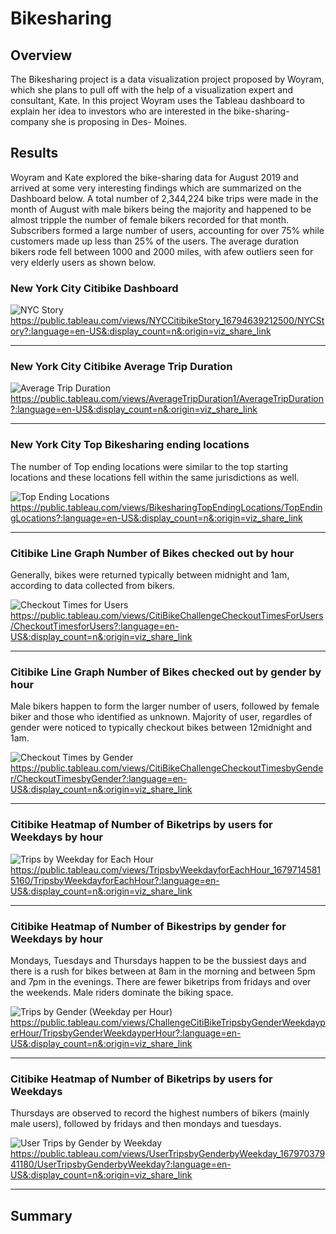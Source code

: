 # Bikesharing

## Overview
The Bikesharing project is a data visualization project proposed by Woyram, which she plans to pull off with the help of a visualization expert and consultant, Kate. In this project Woyram uses the Tableau dashboard to explain her idea to investors who are interested in the bike-sharing-company she is proposing in Des- Moines.

## Results
Woyram and Kate explored the bike-sharing data for August 2019 and arrived at some very interesting findings which are summarized on the Dashboard below.
A total number of 2,344,224 bike trips were made in the month of August with male bikers being the majority and happened to be almost tripple the number of female bikers recorded for that month. Subscribers formed a large number of users, accounting for over 75% while customers made up less than 25% of the users.
The average duration bikers rode fell between 1000 and 2000 miles, with afew outliers seen for very elderly users as shown below.
### New York City Citibike Dashboard 

![NYC Story](https://user-images.githubusercontent.com/114967995/227688849-d6155279-db96-4941-9672-437d0fe25bd6.png)
https://public.tableau.com/views/NYCCitibikeStory_16794639212500/NYCStory?:language=en-US&:display_count=n&:origin=viz_share_link



---
### New York City Citibike Average Trip Duration

![Average Trip Duration](https://user-images.githubusercontent.com/114967995/227688041-7dad68a2-43df-4fe5-aac3-8668ecfbb1f3.png)
https://public.tableau.com/views/AverageTripDuration1/AverageTripDuration?:language=en-US&:display_count=n&:origin=viz_share_link



---
### New York City Top Bikesharing ending locations
The number of Top ending locations were similar to the top starting locations and these locations fell within the same jurisdictions as well.

![Top Ending Locations](https://user-images.githubusercontent.com/114967995/227689962-0ec3c8c4-5118-416a-a3b9-b08582df379a.png)
https://public.tableau.com/views/BikesharingTopEndingLocations/TopEndingLocations?:language=en-US&:display_count=n&:origin=viz_share_link



---
### Citibike Line Graph Number of Bikes checked out by hour
Generally, bikes were returned typically between midnight and 1am, according to data collected from bikers.

![Checkout Times for Users](https://user-images.githubusercontent.com/114967995/227689113-3b6b7a78-ed82-4c9f-9d77-c03828c713ad.png)
https://public.tableau.com/views/CitiBikeChallengeCheckoutTimesForUsers/CheckoutTimesforUsers?:language=en-US&:display_count=n&:origin=viz_share_link




---
### Citibike Line Graph Number of Bikes checked out by gender by hour
Male bikers happen to form the larger number of users, followed by female biker and those who identified as unknown. Majority of user, regardles of gender were noticed to typically checkout bikes between 12midnight and 1am.

![Checkout Times by Gender](https://user-images.githubusercontent.com/114967995/227689180-0eb2166d-d0c5-4f63-9530-ae7b0cdb0c6e.png)
https://public.tableau.com/views/CitiBikeChallengeCheckoutTimesbyGender/CheckoutTimesbyGender?:language=en-US&:display_count=n&:origin=viz_share_link




---
### Citibike Heatmap of Number of Biketrips by users for Weekdays by hour 

![Trips by Weekday for Each Hour](https://user-images.githubusercontent.com/114967995/227689519-15333e97-c108-4950-b5a3-b3896dfde334.png)
https://public.tableau.com/views/TripsbyWeekdayforEachHour_16797145815160/TripsbyWeekdayforEachHour?:language=en-US&:display_count=n&:origin=viz_share_link




---
### Citibike Heatmap of Number of Bikestrips by gender for Weekdays by hour
Mondays, Tuesdays and Thursdays happen to be the bussiest days and there is a rush for bikes between at 8am in the morning and between 5pm and 7pm in the evenings. There are fewer biketrips from fridays and over the weekends. Male riders dominate the biking space.

![Trips by Gender (Weekday per Hour)](https://user-images.githubusercontent.com/114967995/227689575-857e9584-1a72-48d0-aaca-06aecaa9ee07.png)
https://public.tableau.com/views/ChallengeCitiBikeTripsbyGenderWeekdayperHour/TripsbyGenderWeekdayperHour?:language=en-US&:display_count=n&:origin=viz_share_link




---
### Citibike Heatmap of Number of Biketrips by users for Weekdays 
Thursdays are observed to record the highest numbers of bikers (mainly male users), followed by fridays and then mondays and tuesdays. 

![User Trips by Gender by Weekday](https://user-images.githubusercontent.com/114967995/227689611-371c2ce6-566b-4401-8173-3851d8871469.png)
https://public.tableau.com/views/UserTripsbyGenderbyWeekday_16797037941180/UserTripsbyGenderbyWeekday?:language=en-US&:display_count=n&:origin=viz_share_link





---
## Summary
